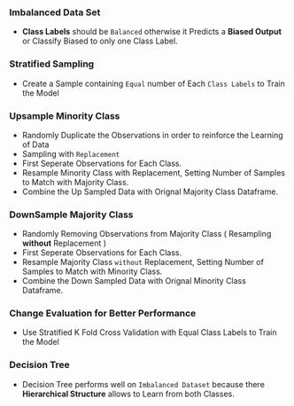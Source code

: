 ### Imbalanced Data Set

- **Class Labels** should be `Balanced` otherwise it Predicts a **Biased Output** or Classify Biased to only one Class Label.

### Stratified Sampling
- Create a Sample containing `Equal` number of Each `Class Labels` to Train the Model

### Upsample Minority Class
- Randomly Duplicate the Observations in order to reinforce the Learning of Data
- Sampling with `Replacement`
- First Seperate Observations for Each Class.
- Resample Minority Class with Replacement, Setting Number of Samples to Match with Majority Class.
- Combine the Up Sampled Data with Orignal Majority Class Dataframe.

### DownSample Majority Class
- Randomly Removing Observations from Majority Class ( Resampling **without** Replacement )
- First Seperate Observations for Each Class.
- Resample Majority Class `without` Replacement, Setting Number of Samples to Match with Minority Class.
- Combine the Down Sampled Data with Orignal Minority Class Dataframe.

### Change Evaluation for Better Performance
- Use Stratified K Fold Cross Validation with Equal Class Labels to Train the Model

### Decision Tree
- Decision Tree performs well on `Imbalanced Dataset` because there **Hierarchical Structure**  allows to Learn from both Classes.
